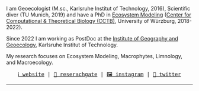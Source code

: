 <!--
**AnneLew/AnneLew** is a ✨ _special_ ✨ repository because its `README.md` (this file) appears on your GitHub profile.

Here are some ideas to get you started:

- 🔭 I’m currently working on ...
- 🌱 I’m currently learning ...
- 👯 I’m looking to collaborate on ...
- 🤔 I’m looking for help with ...
- 💬 Ask me about ...
- 📫 How to reach me: ...
- 😄 Pronouns: ...
- ⚡ Fun fact: ...
-->



I am Geoecologist (M.sc., Karlsruhe Institut of Technology, 2016), Scientific diver (TU Munich, 2019) and have a PhD in [Ecosystem Modeling](https://www.biozentrum.uni-wuerzburg.de/cctb/research/ecosystem-modeling/) ([Center for Computational & Theoretical Biology (CCTB)](https://www.biozentrum.uni-wuerzburg.de/cctb/cctb/), University of Würzburg, 2018-2022). 

Since 2022 I am working as PostDoc at the [Institute of Geography and Geoecology](https://www.ifgg.kit.edu/), Karlsruhe Institut of Technology. 

My research focuses on Ecosystem Modeling, Macrophytes, Limnology, and Macroecology.

<p align="center">
  <samp>
    <a href=https://www.ifgg.kit.edu>ℹ️ website</a> |
    <a href=https://www.researchgate.net/profile/Anne-Lewerentz>🤿 reserachgate</a> |
    <a href=https://www.instagram.com/bio.diver.sity/>🖼️ instagram</a> |
    <a href=https://twitter.com/AnneLwr>💬 twitter</a>
  </samp>
</p>

---
